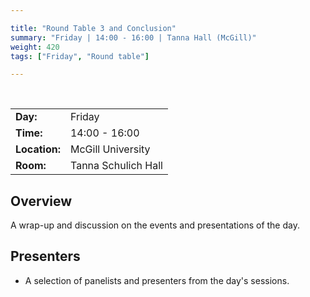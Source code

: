 ```yaml
---

title: "Round Table 3 and Conclusion"
summary: "Friday | 14:00 - 16:00 | Tanna Hall (McGill)"
weight: 420
tags: ["Friday", "Round table"]

---
```


<br>

| | |
| - | - |
| **Day:** | Friday |
| **Time:** | 14:00 - 16:00 |
| **Location:** | McGill University |
| **Room:** | Tanna Schulich Hall |

## Overview

A wrap-up and discussion on the events and presentations of the day.

## Presenters

- A selection of panelists and presenters from the day's sessions. 